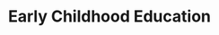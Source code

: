 ---
layout: bos_content
permalink: /featured-analysis/early-childhood-education/
title: Early Childhood Education
card:
  - title: Early Childhood Education
    body: >
      Data shows BPS prekindergarten attendees outperform their peers.  Learn how.
    img: /img/featured_analysis/fa-early-childhood-education.jpg
    link: /featured-analysis/early-childhood-education
components:
- breadcrumbs:
  - title: Home
    url: "/"
    local: true
  - title: Featured Analysis
    url: "/featured-analysis/"
    local: true
  - current: Early Childhood Education
  - published: 4/13/17
- intro:
  - title: Early childhood education
    short_desc: >
      Research confirms that prekindergarten has a positive impact on student 
      achievement in the Boston Public Schools.  BPS currently serves approximately 
      2,500 children in pre-kindergarten classrooms, and demand increases every year.
    description: >
      Those students are part of the 90% of Boston’s 5,350 four-year-olds who are 
      enrolled in a pre-kindergarten program, in either a school or community-based 
      setting.  BPS early education programs have been recognized as among the 
      most effective in the nation at closing achievement gaps. They are content-rich 
      in science, literacy, arts and math. <blockquote>Data shows BPS prekindergarten 
      attendees outperform their peers in third and fifth grade MCAS, both in ELA 
      and in Math.</blockquote> 
    sidebar_menu: true    
- text_block:
  - title: Pre-kindergarten access
- text_col_3:
    - col: >
        <h5>Expanding seats</h5>
        <p>In FY18, Mayor Walsh will continue his successful campaign to expand BPS pre-kindergarten (K1) seats and make an investment to establish a universal pre-k infrastructure. With more than 100 additional K1 students to be served in FY18, Mayor Walsh will have added 422 K1 seats to BPS since he took office at a total investment of over $4.3 million. <a href="https://www.boston.gov/news/new-comprehensive-education-finance-reform-legislation">Mayor Walsh has also filed early education finance legislation</a> to close the “quality gap” in pre-kindergarten seats in Boston by investing in programs at BPS and in community based organizations.</p>
    - col: >
        <h5>Addressing the gap</h5>
        <p>The <a href="https://www.boston.gov/sites/default/files/boston_upk_report_april_2016.pdf">Universal Pre-Kindergarten (UPK) taskforce</a> estimates a 1,350 seat gap in Boston between the number of quality seats — roughly 4,000 — and the current number of 4-year olds (5,350). To dedicate $16.5 million to early education, this legislation would redirectthe surplus amounts generated by two Convention Center Fund revenues that are produced exclusively in Boston.</p>
    - col: >
        <h5>Strengthening programs</h5>
        <p>BPS will continue to strengthen and expand programs, particularly full-day K1 classrooms for four-year-olds. More than half of BPS early childhood classrooms haveearned accreditation from the National Association for the Education of Young Children (NAEYC), affirming that these programs offer high-quality, state-of-the-art education to help to get children off to successful starts. </p>
- grid: 
  - grid_title: More budget analysis
  - card: /featured-analysis/bps-long-term-financial-plan
  - card: /featured-analysis/bps-long-term-financial-plan
  - card: /featured-analysis/bps-long-term-financial-plan
---
